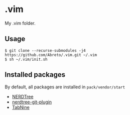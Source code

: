 # .vim
My .vim folder.

## Usage
```
$ git clone --recurse-submodules -j4 https://github.com/Abreto/.vim.git ~/.vim
$ sh ~/.vim/init.sh
```

## Installed packages
By default, all packages are installed in `pack/vendor/start`

- [NERDTree](https://github.com/preservim/nerdtree)
- [nerdtree-git-plugin](https://github.com/Xuyuanp/nerdtree-git-plugin)
- [TabNine](https://github.com/zxqfl/tabnine-vim)
